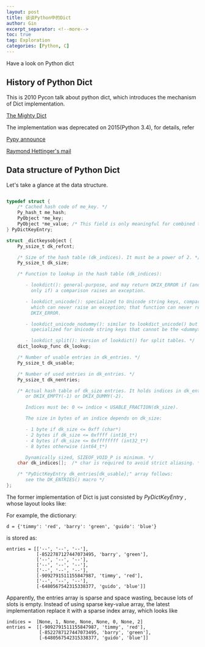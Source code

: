 ```yaml
---
layout: post
title: 谈谈Python中的Dict
author: Gin 
excerpt_separator: <!--more-->
toc: true
tag: Exploration
categories: [Python, C]
---
```


Have a look on Python dict

<!--more-->

## History of Python Dict

This is 2010 Pycon talk about python dict, which introduces the mechanism of Dict implementation.

[The Mighty Dict](https://www.youtube.com/watch?v=rWdF7oW6z18)

The implementation was deprecated on 2015(Python 3.4), for details, refer

[Pypy announce](https://morepypy.blogspot.com/2015/01/faster-more-memory-efficient-and-more.html)

[Raymond Hettinger's mail](https://mail.python.org/pipermail/python-dev/2012-December/123028.html)


## Data structure of Python Dict

Let's take a glance at the data structure.

```c

typedef struct {
    /* Cached hash code of me_key. */
    Py_hash_t me_hash;
    PyObject *me_key;
    PyObject *me_value; /* This field is only meaningful for combined tables */
} PyDictKeyEntry;

struct _dictkeysobject {
    Py_ssize_t dk_refcnt;

    /* Size of the hash table (dk_indices). It must be a power of 2. */
    Py_ssize_t dk_size;

    /* Function to lookup in the hash table (dk_indices):

       - lookdict(): general-purpose, and may return DKIX_ERROR if (and
         only if) a comparison raises an exception.

       - lookdict_unicode(): specialized to Unicode string keys, comparison of
         which can never raise an exception; that function can never return
         DKIX_ERROR.

       - lookdict_unicode_nodummy(): similar to lookdict_unicode() but further
         specialized for Unicode string keys that cannot be the <dummy> value.

       - lookdict_split(): Version of lookdict() for split tables. */
    dict_lookup_func dk_lookup;

    /* Number of usable entries in dk_entries. */
    Py_ssize_t dk_usable;

    /* Number of used entries in dk_entries. */
    Py_ssize_t dk_nentries;

    /* Actual hash table of dk_size entries. It holds indices in dk_entries,
       or DKIX_EMPTY(-1) or DKIX_DUMMY(-2).

       Indices must be: 0 <= indice < USABLE_FRACTION(dk_size).

       The size in bytes of an indice depends on dk_size:

       - 1 byte if dk_size <= 0xff (char*)
       - 2 bytes if dk_size <= 0xffff (int16_t*)
       - 4 bytes if dk_size <= 0xffffffff (int32_t*)
       - 8 bytes otherwise (int64_t*)

       Dynamically sized, SIZEOF_VOID_P is minimum. */
    char dk_indices[];  /* char is required to avoid strict aliasing. */

    /* "PyDictKeyEntry dk_entries[dk_usable];" array follows:
       see the DK_ENTRIES() macro */
};
```

The former implementation of Dict is just consisted by *PyDictKeyEntry* , whose layout looks like:

For example, the dictionary:

    d = {'timmy': 'red', 'barry': 'green', 'guido': 'blue'}

is stored as:

    entries = [['--', '--', '--'],
               [-8522787127447073495, 'barry', 'green'],
               ['--', '--', '--'],
               ['--', '--', '--'],
               ['--', '--', '--'],
               [-9092791511155847987, 'timmy', 'red'],
               ['--', '--', '--'],
               [-6480567542315338377, 'guido', 'blue']]

Apparently, the entries array is sparse and space wasting, because lots of slots is empty. Instead of using sparse key-value array, the latest implementation replace it with a sparse index array, which looks like 

    indices =  [None, 1, None, None, None, 0, None, 2]
    entries =  [[-9092791511155847987, 'timmy', 'red'],
                [-8522787127447073495, 'barry', 'green'],
                [-6480567542315338377, 'guido', 'blue']]
